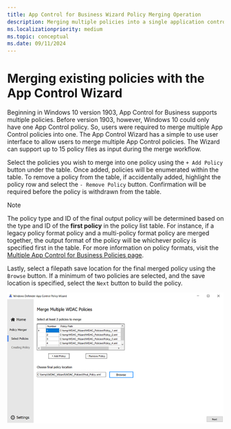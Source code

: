 ```yaml
---
title: App Control for Business Wizard Policy Merging Operation
description: Merging multiple policies into a single application control policy with the Microsoft App Control Wizard.
ms.localizationpriority: medium
ms.topic: conceptual
ms.date: 09/11/2024
---
```


# Merging existing policies with the App Control Wizard

Beginning in Windows 10 version 1903, App Control for Business supports multiple policies. Before version 1903, however, Windows 10 could only have one App Control policy. So, users were required to merge multiple App Control policies into one. The App Control Wizard has a simple to use user interface to allow users to merge multiple App Control policies. The Wizard can support up to 15 policy files as input during the merge workflow.

Select the policies you wish to merge into one policy using the `+ Add Policy` button under the table. Once added, policies will be enumerated within the table. To remove a policy from the table, if accidentally added, highlight the policy row and select the `- Remove Policy` button. Confirmation will be required before the policy is withdrawn from the table.

> [!NOTE]
> The policy type and ID of the final output policy will be determined based on the type and ID of the **first policy** in the policy list table. For instance, if a legacy policy format policy and a multi-policy format policy are merged together, the output format of the policy will be whichever policy is specified first in the table. For more information on policy formats, visit the [Multiple App Control for Business Policies page](deploy-multiple-appcontrol-policies.md).

Lastly, select a filepath save location for the final merged policy using the `Browse` button. If a minimum of two policies are selected, and the save location is specified, select the `Next` button to build the policy.

![Merging App Control policies into a final App Control policy.](../images/appcontrol-wizard-merge.png)
